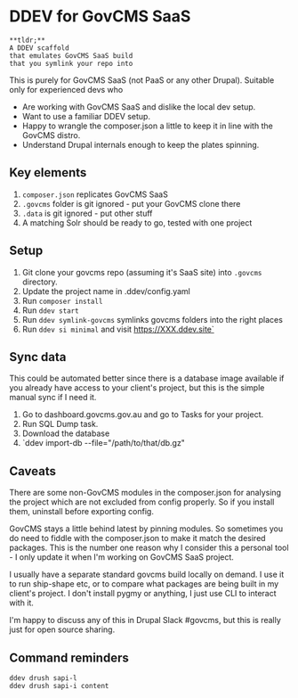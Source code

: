 # DDEV for GovCMS SaaS

```
**tldr;**
A DDEV scaffold
that emulates GovCMS SaaS build
that you symlink your repo into
```

This is purely for GovCMS SaaS (not PaaS or any other Drupal). Suitable only for experienced
devs who

* Are working with GovCMS SaaS and dislike the local dev setup.
* Want to use a familiar DDEV setup.
* Happy to wrangle the composer.json a little to keep it in line with the GovCMS distro.
* Understand Drupal internals enough to keep the plates spinning.

## Key elements

1. `composer.json` replicates GovCMS SaaS
2. `.govcms` folder is git ignored - put your GovCMS clone there
3. `.data` is git ignored - put other stuff
4. A matching Solr should be ready to go, tested with one project

## Setup

1. Git clone your govcms repo (assuming it's SaaS site) into `.govcms` directory.
2. Update the project name in .ddev/config.yaml
3. Run `composer install`
4. Run `ddev start`
5. Run `ddev symlink-govcms` symlinks govcms folders into the right places
6. Run `ddev si minimal` and visit https://XXX.ddev.site`

## Sync data

This could be automated better since there is a database image available if you 
already have access to your client's project, but this is the simple manual
sync if I need it.

1. Go to dashboard.govcms.gov.au and go to Tasks for your project.
2. Run SQL Dump task.
3. Download the database
4. `ddev import-db --file="/path/to/that/db.gz"

## Caveats

There are some non-GovCMS modules in the composer.json for analysing the project which are not
excluded from config properly. So if you install them, uninstall before exporting config.

GovCMS stays a little behind latest by pinning modules. So sometimes you do need to fiddle with
the composer.json to make it match the desired packages. This is the number one reason why I
consider this a personal tool - I only update it when I'm working on GovCMS SaaS project.

I usually have a separate standard govcms build locally on demand. I use it to run ship-shape etc,
or to compare what packages are being built in my client's project. I don't install pygmy or 
anything, I just use CLI to interact with it.

I'm happy to discuss any of this in Drupal Slack #govcms, but this is really just for open source 
sharing.

## Command reminders

```
ddev drush sapi-l
ddev drush sapi-i content

